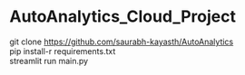 # AutoAnalytics_Cloud_Project
git clone https://github.com/saurabh-kayasth/AutoAnalytics<br>
pip install-r requirements.txt<br>
streamlit run main.py
